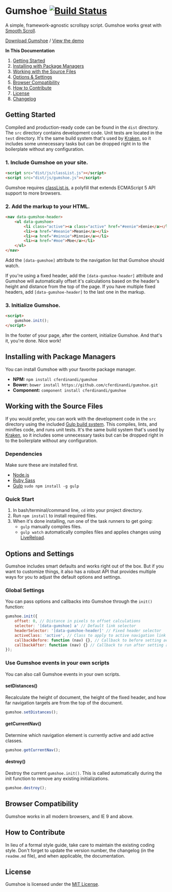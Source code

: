 # Gumshoe [![Build Status](https://travis-ci.org/cferdinandi/gumshoe.svg)](https://travis-ci.org/cferdinandi/gumshoe)
A simple, framework-agnostic scrollspy script. Gumshoe works great with [Smooth Scroll](https://github.com/cferdinandi/smooth-scroll).

[Download Gumshoe](https://github.com/cferdinandi/gumshoe/archive/master.zip) / [View the demo](http://cferdinandi.github.io/gumshoe/)

**In This Documentation**

1. [Getting Started](#getting-started)
2. [Installing with Package Managers](#installing-with-package-managers)
3. [Working with the Source Files](#working-with-the-source-files)
4. [Options & Settings](#options-and-settings)
5. [Browser Compatibility](#browser-compatibility)
6. [How to Contribute](#how-to-contribute)
7. [License](#license)
8. [Changelog](#changelog)



## Getting Started

Compiled and production-ready code can be found in the `dist` directory. The `src` directory contains development code. Unit tests are located in the `test` directory. It's the same build system that's used by [Kraken](http://cferdinandi.github.io/kraken/), so it includes some unnecessary tasks but can be dropped right in to the boilerplate without any configuration.

### 1. Include Gumshoe on your site.

```html
<script src="dist/js/classList.js"></script>
<script src="dist/js/gumshoe.js"></script>
```

Gumshoe requires [classList.js](https://github.com/eligrey/classList.js), a polyfill that extends ECMAScript 5 API support to more browsers.

### 2. Add the markup to your HTML.

```html
<nav data-gumshoe-header>
	<ul data-gumshoe>
		<li class="active"><a class="active" href="#eenie">Eenie</a></li>
		<li><a href="#meanie">Meanie</a></li>
		<li><a href="#minnie">Minnie</a></li>
		<li><a href="#moe">Moe</a></li>
	</ul>
</nav>
```

Add the `[data-gumshoe]` attribute to the navigation list that Gumshoe should watch.

If you're using a fixed header, add the `[data-gumshoe-header]` attribute and Gumshoe will automatically offset it's calculations based on the header's height and distance from the top of the page.  If you have multiple fixed headers, add `[data-gumshoe-header]` to the last one in the markup.

### 3. Initialize Gumshoe.

```html
<script>
	gumshoe.init();
</script>
```

In the footer of your page, after the content, initialize Gumshoe. And that's it, you're done. Nice work!



## Installing with Package Managers

You can install Gumshoe with your favorite package manager.

* **NPM:** `npm install cferdinandi/gumshoe`
* **Bower:** `bower install https://github.com/cferdinandi/gumshoe.git`
* **Component:** `component install cferdinandi/gumshoe`



## Working with the Source Files

If you would prefer, you can work with the development code in the `src` directory using the included [Gulp build system](http://gulpjs.com/). This compiles, lints, and minifies code, and runs unit tests. It's the same build system that's used by [Kraken](http://cferdinandi.github.io/kraken/), so it includes some unnecessary tasks but can be dropped right in to the boilerplate without any configuration.

### Dependencies
Make sure these are installed first.

* [Node.js](http://nodejs.org)
* [Ruby Sass](http://sass-lang.com/install)
* [Gulp](http://gulpjs.com) `sudo npm install -g gulp`

### Quick Start

1. In bash/terminal/command line, `cd` into your project directory.
2. Run `npm install` to install required files.
3. When it's done installing, run one of the task runners to get going:
	* `gulp` manually compiles files.
	* `gulp watch` automatically compiles files and applies changes using [LiveReload](http://livereload.com/).



## Options and Settings

Gumshoe includes smart defaults and works right out of the box. But if you want to customize things, it also has a robust API that provides multiple ways for you to adjust the default options and settings.

### Global Settings

You can pass options and callbacks into Gumshoe through the `init()` function:

```javascript
gumshoe.init({
	offset: 0, // Distance in pixels to offset calculations
	selector: '[data-gumshoe] a' // Default link selector
	headerSelector: '[data-gumshoe-header]' // Fixed header selector
	activeClass: 'active', // Class to apply to active navigation link and it's parent list item
	callbackBefore: function (nav) {}, // Callback to before setting active link
	callbackAfter: function (nav) {} // Callback to run after setting active link
});
```

### Use Gumshoe events in your own scripts

You can also call Gumshoe events in your own scripts.

#### setDistances()
Recalculate the height of document, the height of the fixed header, and how far navigation targets are from the top of the document.

```javascript
gumshoe.setDistances();
```

#### getCurrentNav()
Determine which navigation element is currently active and add active classes.

```javascript
gumshoe.getCurrentNav();
```

#### destroy()
Destroy the current `gumshoe.init()`. This is called automatically during the init function to remove any existing initializations.

```javascript
gumshoe.destroy();
```



## Browser Compatibility

Gumshoe works in all modern browsers, and IE 9 and above.



## How to Contribute

In lieu of a formal style guide, take care to maintain the existing coding style. Don't forget to update the version number, the changelog (in the `readme.md` file), and when applicable, the documentation.



## License

Gumshoe is licensed under the [MIT License](http://gomakethings.com/mit/).